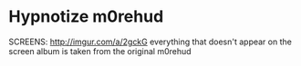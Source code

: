 # Hypnotize m0rehud

SCREENS: http://imgur.com/a/2gckG everything that doesn't appear on the screen album is taken from the original m0rehud
